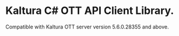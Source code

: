# Kaltura C# OTT API Client Library.
Compatible with Kaltura OTT server version 5.6.0.28355 and above.
